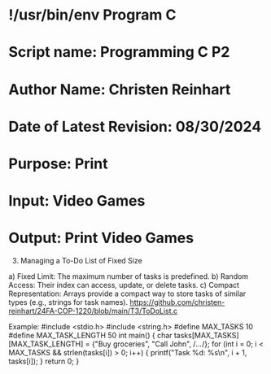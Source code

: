 # !/usr/bin/env Program C
# Script name: Programming C P2
# Author Name: Christen Reinhart
# Date of Latest Revision: 08/30/2024
# Purpose: Print
# Input: Video Games
# Output: Print Video Games

3. Managing a To-Do List of Fixed Size

a) Fixed Limit: The maximum number of tasks is predefined.
b) Random Access: Their index can access, update, or delete tasks.
c) Compact Representation: Arrays provide a compact way to store tasks of similar types (e.g., strings for task names).
https://github.com/christen-reinhart/24FA-COP-1220/blob/main/T3/ToDoList.c

Example:
#include <stdio.h>
#include <string.h>
#define MAX_TASKS 10
#define MAX_TASK_LENGTH 50
int main() {
    char tasks[MAX_TASKS][MAX_TASK_LENGTH] = {"Buy groceries", "Call John", /*...*/};
    for (int i = 0; i < MAX_TASKS && strlen(tasks[i]) > 0; i++) {
        printf("Task %d: %s\n", i + 1, tasks[i]);
    }
    return 0;
}















